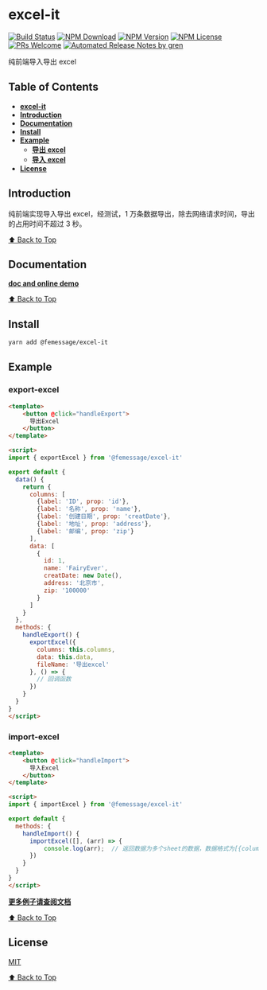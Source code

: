 # excel-it

[![Build Status](https://travis-ci.com/FEMessage/export-excel.svg?branch=master)](https://travis-ci.com/FEMessage/export-excel)
[![NPM Download](https://img.shields.io/npm/dm/@femessage/export-excel.svg)](https://www.npmjs.com/package/@femessage/export-excel)
[![NPM Version](https://img.shields.io/npm/v/@femessage/export-excel.svg)](https://www.npmjs.com/package/@femessage/export-excel)
[![NPM License](https://img.shields.io/npm/l/@femessage/export-excel.svg)](https://github.com/FEMessage/export-excel/blob/master/LICENSE)
[![PRs Welcome](https://img.shields.io/badge/PRs-welcome-brightgreen.svg)](https://github.com/FEMessage/export-excel/pulls)
[![Automated Release Notes by gren](https://img.shields.io/badge/%F0%9F%A4%96-release%20notes-00B2EE.svg)](https://github-tools.github.io/github-release-notes/)

纯前端导入导出 excel

## Table of Contents

* **[excel-it](#excel-it)**
* **[Introduction](#introduction)**
* **[Documentation](#documentation)**
* **[Install](#install)**
* **[Example](#example)**
  * **[导出 excel](#export-excel)**
  * **[导入 excel](#import-excel)**
* **[License](#license)**

## Introduction

纯前端实现导入导出 excel，经测试，1 万条数据导出，除去网络请求时间，导出的占用时间不超过 3 秒。

[⬆ Back to Top](#table-of-contents)

## Documentation

**[doc and online demo](https://femessage.github.io/excel-it/)**

[⬆ Back to Top](#table-of-contents)

## Install

```sh
yarn add @femessage/excel-it
```

## Example

### export-excel

```html
<template>
    <button @click="handleExport">
      导出Excel
    </button>
</template>

<script>
import { exportExcel } from '@femessage/excel-it'

export default {
  data() {
    return {
      columns: [
        {label: 'ID', prop: 'id'},
        {label: '名称', prop: 'name'},
        {label: '创建日期', prop: 'creatDate'},
        {label: '地址', prop: 'address'},
        {label: '邮编', prop: 'zip'}
      ],
      data: [
        {
          id: 1,
          name: 'FairyEver',
          creatDate: new Date(),
          address: '北京市',
          zip: '100000'
        }
      ]
    }
  },
  methods: {
    handleExport() {
      exportExcel({
        columns: this.columns,
        data: this.data,
        fileName: '导出excel'
      }, () => {
        // 回调函数
      })
    }
  }
}
</script>
```

### import-excel

```html
<template>
    <button @click="handleImport">
      导入Excel
    </button>
</template>

<script>
import { importExcel } from '@femessage/excel-it'

export default {
  methods: {
    handleImport() {
      importExcel([], (arr) => {
          console.log(arr);  // 返回数据为多个sheet的数据，数据格式为[{columns:[...],data:[[...],...]}, ...]，具体请查阅文档
      })
    }
  }
}
</script>
```

**[更多例子请查阅文档](https://femessage.github.io/excel-it/)**

[⬆ Back to Top](#table-of-contents)

## License

[MIT](./LICENSE)

[⬆ Back to Top](#table-of-contents)
